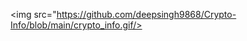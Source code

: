 <!-- <img src="https://github.com/deepsingh9868/Crypto-Info/blob/main/public/crypto1.jpg?raw=true"/>
<br/>
<img src="https://raw.githubusercontent.com/deepsingh9868/Crypto-Info/main/public/crypto.jpg"/>
 -->
 
 <img src="https://github.com/deepsingh9868/Crypto-Info/blob/main/crypto_info.gif/>
